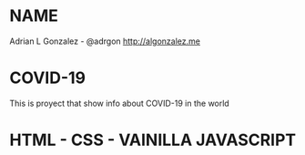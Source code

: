 # NAME
Adrian L Gonzalez - @adrgon 
http://algonzalez.me

# COVID-19
This is proyect that show info about COVID-19 in the world</br>

# HTML - CSS - VAINILLA JAVASCRIPT
